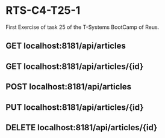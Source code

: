 # RTS-C4-T25-1
First Exercise of task 25 of the T-Systems BootCamp of Reus.

## GET localhost:8181/api/articles
## GET localhost:8181/api/articles/{id}
## POST localhost:8181/api/articles
## PUT localhost:8181/api/articles/{id}
## DELETE localhost:8181/api/articles/{id}
